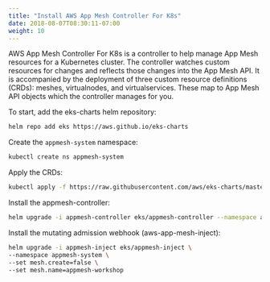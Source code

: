 ```yaml
---
title: "Install AWS App Mesh Controller For K8s"
date: 2018-08-07T08:30:11-07:00
weight: 10
---
```


AWS App Mesh Controller For K8s is a controller to help manage App Mesh resources for a Kubernetes cluster. The controller watches custom resources for changes and reflects those changes into the App Mesh API. It is accompanied by the deployment of three custom resource definitions (CRDs): meshes, virtualnodes, and virtualservices. These map to App Mesh API objects which the controller manages for you.

To start, add the eks-charts helm repository:

```bash
helm repo add eks https://aws.github.io/eks-charts
```

Create the `appmesh-system` namespace:

```bash
kubectl create ns appmesh-system
```

Apply the CRDs:

```bash
kubectl apply -f https://raw.githubusercontent.com/aws/eks-charts/master/stable/appmesh-controller/crds/crds.yaml
```

Install the appmesh-controller:

```bash
helm upgrade -i appmesh-controller eks/appmesh-controller --namespace appmesh-system
```

Install the mutating admission webhook (aws-app-mesh-inject):

```bash
helm upgrade -i appmesh-inject eks/appmesh-inject \
--namespace appmesh-system \
--set mesh.create=false \
--set mesh.name=appmesh-workshop
```